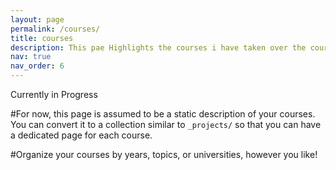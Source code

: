 ```yaml
---
layout: page
permalink: /courses/
title: courses
description: This pae Highlights the courses i have taken over the course of my Data Science Journey
nav: true
nav_order: 6
---
```


Currently in Progress

#For now, this page is assumed to be a static description of your courses. You can convert it to a collection similar to `_projects/` so that you can have a dedicated page for each course.

#Organize your courses by years, topics, or universities, however you like!
